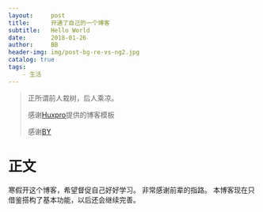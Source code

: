 ```yaml
---
layout:     post
title:      开通了自己的一个博客
subtitle:   Hello World
date:       2018-01-26
author:     BB
header-img: img/post-bg-re-vs-ng2.jpg
catalog: true
tags:
    - 生活
---
```


> 正所谓前人栽树，后人乘凉。
> 
> 感谢[Huxpro](https://github.com/huxpro)提供的博客模板
> 
> 感谢[BY](http://qiubaiying.top)

# 正文
寒假开这个博客，希望督促自己好好学习。
非常感谢前辈的指路。
本博客现在只借鉴搭构了基本功能，以后还会继续完善。
